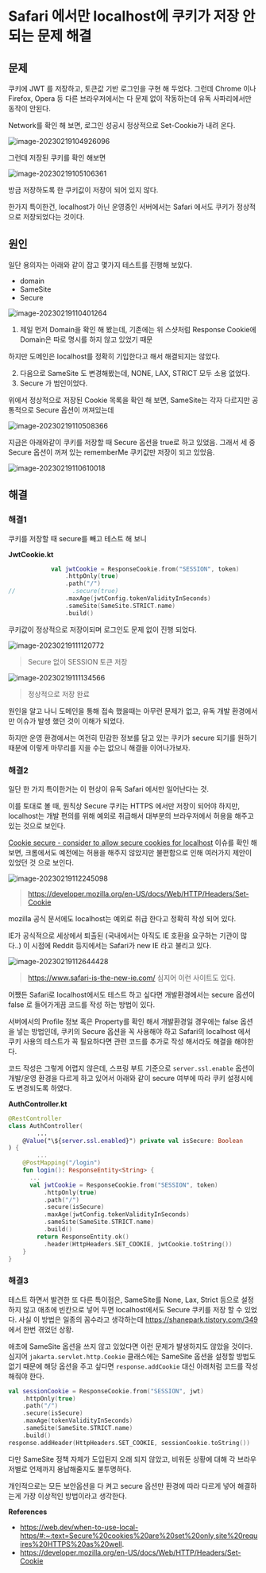 # Safari 에서만 localhost에 쿠키가 저장 안되는 문제 해결

## 문제

쿠키에 JWT 를 저장하고, 토큰값 기반 로그인을 구현 해 두었다. 그런데 Chrome 이나 Firefox, Opera 등 다른 브라우저에서는 다 문제 없이 작동하는데 유독 사파리에서만 동작이 안된다.

Network를 확인 해 보면, 로그인 성공시 정상적으로 Set-Cookie가 내려 온다.

![image-20230219104926096](https://raw.githubusercontent.com/ShanePark/mdblog/main/devlife/todayError/20230219.assets/image-20230219104926096.png)

그런데 저장된 쿠키를 확인 해보면

![image-20230219105106361](https://raw.githubusercontent.com/ShanePark/mdblog/main/devlife/todayError/20230219.assets/image-20230219105106361.png)

방금 저장하도록 한 쿠키값이 저장이 되어 있지 않다.

한가지 특이한건, localhost가 아닌 운영중인 서버에서는 Safari 에서도 쿠키가 정상적으로 저장되었다는 것이다.

## 원인

일단 용의자는 아래와 같이 잡고 몇가지 테스트를 진행해 보았다.

- domain
- SameSite
- Secure

![image-20230219110401264](https://raw.githubusercontent.com/ShanePark/mdblog/main/devlife/todayError/20230219.assets/image-20230219110401264.png)

1. 제일 먼저 Domain을 확인 해 봤는데, 기존에는 위 스샷처럼 Response Cookie에 Domain은 따로 명시를 하지 않고 있었기 때문

하지만 도메인은 localhost를 정확히 기입한다고 해서 해결되지는 않았다.

2. 다음으로 SameSite 도 변경해봤는데, NONE, LAX, STRICT 모두 소용 없었다.
3. Secure 가 범인이었다.

위에서 정상적으로 저장된 Cookie 목록을 확인 해 보면, SameSite는 각자 다르지만 공통적으로 Secure 옵션이 꺼져있는데

![image-20230219110508366](https://raw.githubusercontent.com/ShanePark/mdblog/main/devlife/todayError/20230219.assets/image-20230219110508366.png)

지금은 아래와같이 쿠키를 저장할 때 Secure 옵션을 true로 하고 있었음. 그래서 세 중 Secure 옵션이 꺼져 있는 rememberMe 쿠키값만 저장이 되고 있었음.

![image-20230219110610018](https://raw.githubusercontent.com/ShanePark/mdblog/main/devlife/todayError/20230219.assets/image-20230219110610018.png)

## 해결

### 해결1

쿠키를 저장할 때 secure를 빼고 테스트 해 보니

**JwtCookie.kt**

```kotlin
            val jwtCookie = ResponseCookie.from("SESSION", token)
                .httpOnly(true)
                .path("/")
//                .secure(true)
                .maxAge(jwtConfig.tokenValidityInSeconds)
                .sameSite(SameSite.STRICT.name)
                .build()
```

쿠키값이 정상적으로 저장이되며 로그인도 문제 없이 진행 되었다.

![image-20230219111120772](https://raw.githubusercontent.com/ShanePark/mdblog/main/devlife/todayError/20230219.assets/image-20230219111120772.png)

> Secure 없이 SESSION 토큰 저장

![image-20230219111134566](https://raw.githubusercontent.com/ShanePark/mdblog/main/devlife/todayError/20230219.assets/image-20230219111134566.png)

> 정상적으로 저장 완료

원인을 알고 나니 도메인을 통해 접속 했을때는 아무런 문제가 없고, 유독 개발 환경에서만 이슈가 발생 했던 것이 이해가 되었다.

하지만 운영 환경에서는 여전히 민감한 정보를 담고 있는 쿠키가 secure 되기를 원하기 때문에 이렇게 마무리를 지을 수는 없으니 해결을 이어나가보자.

### 해결2

일단 한 가지 특이한거는 이 현상이 유독 Safari 에서만 일어난다는 것. 

이를 토대로 볼 때, 원칙상 Secure 쿠키는 HTTPS 에서만 저장이 되어야 하지만, localhost는 개발 편의를 위해 예외로 취급해서 대부분의 브라우저에서 허용을 해주고 있는 것으로 보인다.

[Cookie secure - consider to allow secure cookies for localhost](https://bugs.chromium.org/p/chromium/issues/detail?id=1056543&q=localhost%20secure%20cookie&can=2) 이슈를 확인 해보면, 크롬에서도 예전에는 허용을 해주지 않았지만 불편함으로 인해 여러가지 제안이 있었던 것 으로 보인다.

![image-20230219112245098](https://raw.githubusercontent.com/ShanePark/mdblog/main/devlife/todayError/20230219.assets/image-20230219112245098.png)

> https://developer.mozilla.org/en-US/docs/Web/HTTP/Headers/Set-Cookie

mozilla 공식 문서에도 localhost는 예외로 취급 한다고 정확히 작성 되어 있다. 

IE가 공식적으로 세상에서 퇴출된 (국내에서는 아직도 IE 호환을 요구하는 기관이 많다..) 이 시점에 Reddit 등지에서는 Safari가 new IE 라고 불리고 있다.

![image-20230219112644428](https://raw.githubusercontent.com/ShanePark/mdblog/main/devlife/todayError/20230219.assets/image-20230219112644428.png)

> https://www.safari-is-the-new-ie.com/ 심지어 이런 사이트도 있다.

어쨌든 Safari로 localhost에서도 테스트 하고 싶다면 개발환경에서는 secure 옵션이 false 로 들어가게끔 코드를 작성 하는 방법이 있다.

서버에서의 Profile 정보 혹은 Property를 확인 해서 개발환경일 경우에는 false 옵션을 넣는 방법인데, 쿠키의 Secure 옵션을 꼭 사용해야 하고 Safari의 localhost 에서 쿠키 사용의 테스트가 꼭 필요하다면 관련 코드를 추가로 작성 해서라도 해결을 해야한다.

코드 작성은 그렇게 어렵지 않은데, 스프링 부트 기준으로 `server.ssl.enable` 옵션이 개발/운영 환경을 다르게 하고 있어서 아래와 같이 secure 여부에 따라 쿠키 설정시에도 변경되도록 하였다.

**AuthController.kt**

```kotlin
@RestController
class AuthController(
		...
    @Value("\${server.ssl.enabled}") private val isSecure: Boolean
) {
		...
    @PostMapping("/login")
    fun login(): ResponseEntity<String> {
      ...
      val jwtCookie = ResponseCookie.from("SESSION", token)
          .httpOnly(true)
          .path("/")
          .secure(isSecure)
          .maxAge(jwtConfig.tokenValidityInSeconds)
          .sameSite(SameSite.STRICT.name)
          .build()	
        return ResponseEntity.ok()
          .header(HttpHeaders.SET_COOKIE, jwtCookie.toString())
    }
}
```

### 해결3

테스트 하면서 발견한 또 다른 특이점은, SameSite를 None, Lax, Strict 등으로 설정하지 않고 애초에 빈칸으로 넣어 두면 localhost에서도 Secure 쿠키를 저장 할 수 있었다. 사실 이 방법은 일종의 꼼수라고 생각하는데 https://shanepark.tistory.com/349 에서 한번 겪었던 상황.

애초에 SameSite 옵션을 쓰지 않고 있었다면 이런 문제가 발생하지도 않았을 것이다. 심지어 `jakarta.servlet.http.Cookie` 클래스에는 SameSite 옵션을 설정할 방법도 없기 때문에 해당 옵션을 주고 싶다면 `response.addCookie` 대신 아래처럼 코드를 작성해줘야 한다.

```kotlin
val sessionCookie = ResponseCookie.from("SESSION", jwt)
    .httpOnly(true)
    .path("/")
    .secure(isSecure)
    .maxAge(tokenValidityInSeconds)
    .sameSite(SameSite.STRICT.name)
    .build()
response.addHeader(HttpHeaders.SET_COOKIE, sessionCookie.toString())
```

다만 SameSite 정책 자체가 도입된지 오래 되지 않았고, 비워둔 상황에 대해 각 브라우저별로 언제까지 용납해줄지도 불투명하다.

개인적으로는 모든 보안옵션을 다 켜고 secure 옵션만 환경에 따라 다르게 넣어 해결하는게 가장 이상적인 방법이라고 생각한다.

**References**

- https://web.dev/when-to-use-local-https/#:~:text=Secure%20cookies%20are%20set%20only,site%20requires%20HTTPS%20as%20well.
- https://developer.mozilla.org/en-US/docs/Web/HTTP/Headers/Set-Cookie  